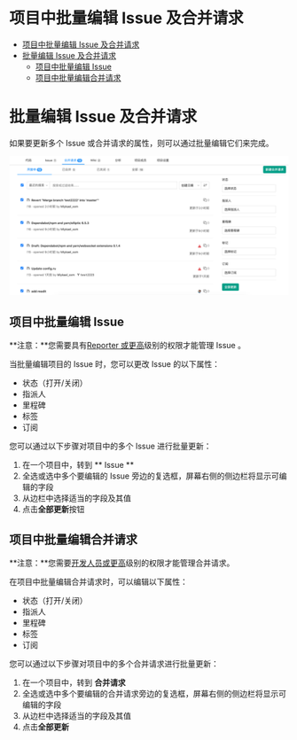 # 项目中批量编辑 Issue 及合并请求

  - [项目中批量编辑 Issue 及合并请求](#bulk-editing-issues-and-merge-requests-at-the-project-level)
  - [批量编辑 Issue 及合并请求](#批量编辑-issue-及合并请求)
    - [项目中批量编辑 Issue](#bulk-edit-issues-at-the-project-level)
    - [项目中批量编辑合并请求](#bulk-edit-merge-requests-at-the-project-level)

# 批量编辑 Issue 及合并请求[](#批量编辑issue及合并请求 "Permalink")

如果要更新多个 Issue 或合并请求的属性，则可以通过批量编辑它们来完成。

[![Bulk editing](/docs/img/bulk-editing_v13_2.png)](/docs/img/bulk-editing_v13_2.png)

## 项目中批量编辑 Issue[](#bulk-edit-issues-at-the-project-level "Permalink")

**注意：**您需要具有[Reporter 或更高](/docs/user/permissions)级别的权限才能管理 Issue 。

当批量编辑项目的 Issue 时，您可以更改 Issue 的以下属性：

*   状态（打开/关闭）
*   指派人
*   里程碑
*   标签
*   订阅

您可以通过以下步骤对项目中的多个 Issue 进行批量更新：

1.  在一个项目中，转到 ** Issue **
2.  全选或选中多个要编辑的 Issue 旁边的复选框，屏幕右侧的侧边栏将显示可编辑的字段
3.  从边栏中选择适当的字段及其值
4.  点击**全部更新**按钮

## 项目中批量编辑合并请求[](#bulk-edit-merge-requests-at-the-project-level "Permalink")

**注意：**您需要[开发人员或更高](/docs/user/permissions)级别的权限才能管理合并请求。

在项目中批量编辑合并请求时，可以编辑以下属性：

*   状态（打开/关闭）
*   指派人
*   里程碑
*   标签
*   订阅

您可以通过以下步骤对项目中的多个合并请求进行批量更新：

1.  在一个项目中，转到 **合并请求** 
2.  全选或选中多个要编辑的合并请求旁边的复选框，屏幕右侧的侧边栏将显示可编辑的字段
3.  从边栏中选择适当的字段及其值
4.  点击**全部更新**
